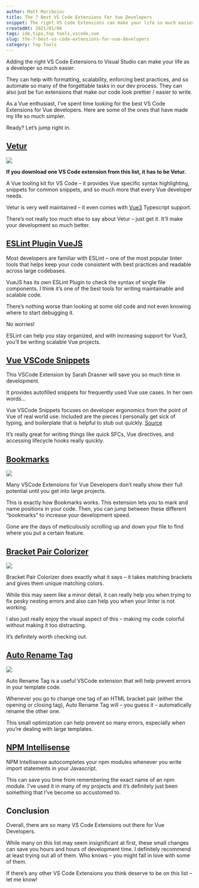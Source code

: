 ```yaml
---
author: Matt Maribojoc
title: The 7 Best VS Code Extensions For Vue Developers
snippet: The right VS Code Extensions can make your life so much easier - they help with formatting scalability and automating simple tasks in your workflows.
createdAt: 2021/01/06
tags: ide,tips,top tools,vscode,vue
slug: the-7-best-vs-code-extensions-for-vue-developers
category: Top Tools
---
```


Adding the right VS Code Extensions to Visual Studio can make your life as a developer so much easier.

They can help with formatting, scalability, enforcing best practices, and so automate so many of the forgettable tasks in our dev process. They can also just be fun extensions that make our code look prettier / easier to write.

As a Vue enthusiast, I’ve spent time looking for the best VS Code Extensions for Vue developers. Here are some of the ones that have made my life so much simpler.

Ready? Let’s jump right in.

## [Vetur](https://marketplace.visualstudio.com/items?itemName=octref.vetur)

![]($BASE_URL/vetur.png)

**If you download one VS Code extension from this list, it has to be Vetur.**

A Vue tooling kit for VS Code – it provides Vue specific syntax highlighting, snippets for common snippets, and so much more that every Vue developer needs.

Vetur is very well maintained – it even comes with [Vue3](https://learnvue.co/2020/12/setting-up-your-first-vue3-project-vue-3-0-release/) Typescript support.

There’s not really too much else to say about Vetur – just get it. It’ll make your development so much better.

## [ESLint Plugin VueJS](https://eslint.vuejs.org/)

Most developers are familiar with ESLint – one of the most popular linter tools that helps keep your code consistent with best practices and readable across large codebases.

VueJS has its own ESLint Plugin to check the syntax of single file components. I think it’s one of the best tools for writing maintainable and scalable code.

There’s nothing worse than looking at some old code and not even knowing where to start debugging it.

No worries!

ESLint can help you stay organized, and with increasing support for Vue3, you’ll be writing scalable Vue projects.

## [Vue VSCode Snippets](https://marketplace.visualstudio.com/items?itemName=sdras.vue-vscode-snippets)

This VSCode Extension by Sarah Drasner will save you so much time in development.

It provides autofilled snippets for frequently used Vue use cases. In her own words…

Vue VSCode Snippets focuses on developer ergonomics from the point of Vue of real world use. Included are the pieces I personally get sick of typing, and boilerplate that is helpful to stub out quickly. [Source](https://marketplace.visualstudio.com/items?itemName=sdras.vue-vscode-snippets)

It’s really great for writing things like quick SFCs, Vue directives, and accessing lifecycle hooks really quickly.

## [Bookmarks](https://marketplace.visualstudio.com/items?itemName=alefragnani.Bookmarks)

![]($BASE_URL/bookmarks.png)

Many VSCode Extensions for Vue Developers don’t really show their full potential until you get into large projects.

This is exactly how Bookmarks works. This extension lets you to mark and name positions in your code. Then, you can jump between these different “bookmarks” to increase your development speed.

Gone are the days of meticulously scrolling up and down your file to find where you put a certain feature.

## [Bracket Pair Colorizer](https://marketplace.visualstudio.com/items?itemName=CoenraadS.bracket-pair-colorizer)

![]($BASE_URL/brackets.png)

Bracket Pair Colorizer does exactly what it says – it takes matching brackets and gives them unique matching colors.

While this may seem like a minor detail, it can really help you when trying to fix pesky nesting errors and also can help you when your linter is not working.

I also just really enjoy the visual aspect of this – making my code colorful without making it too distracting.

It’s definitely worth checking out.

## [Auto Rename Tag](https://marketplace.visualstudio.com/items?itemName=formulahendry.auto-rename-tag)

![]($BASE_URL/rename-tag.gif)

Auto Rename Tag is a useful VSCode extension that will help prevent errors in your template code.

Whenever you go to change one tag of an HTML bracket pair (either the opening or closing tag), Auto Rename Tag will – you guess it – automatically rename the other one.

This small optimization can help prevent so many errors, especially when you’re dealing with large templates.

## [NPM Intellisense](https://marketplace.visualstudio.com/items?itemName=christian-kohler.npm-intellisense)

NPM Intellisense autocompletes your npm modules whenever you write import statements in your Javascript.

This can save you time from remembering the exact name of an npm module. I’ve used it in many of my projects and it’s definitely just been something that I’ve become so accustomed to.

## Conclusion

Overall, there are so many VS Code Extensions out there for Vue Developers.

While many on this list may seem insignificant at first, these small changes can save you hours and hours of development time. I definitely recommend at least trying out all of them. Who knows – you might fall in love with some of them.

If there’s any other VS Code Extensions you think deserve to be on this list – let me know!
